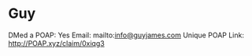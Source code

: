 # Guy

DMed a POAP: Yes
Email: mailto:info@guyjames.com
Unique POAP Link: http://POAP.xyz/claim/0xiqg3